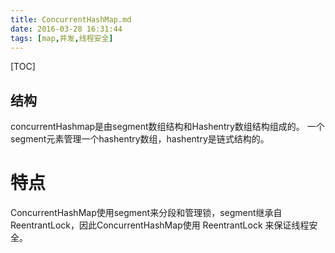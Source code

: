 ```yaml
---
title: ConcurrentHashMap.md
date: 2016-03-28 16:31:44
tags: [map,并发,线程安全]
---
```


[TOC]

<!--more-->

## 结构

concurrentHashmap是由segment数组结构和Hashentry数组结构组成的。
一个segment元素管理一个hashentry数组，hashentry是链式结构的。

# 特点
ConcurrentHashMap使用segment来分段和管理锁，segment继承自ReentrantLock，因此ConcurrentHashMap使用 ReentrantLock 来保证线程安全。